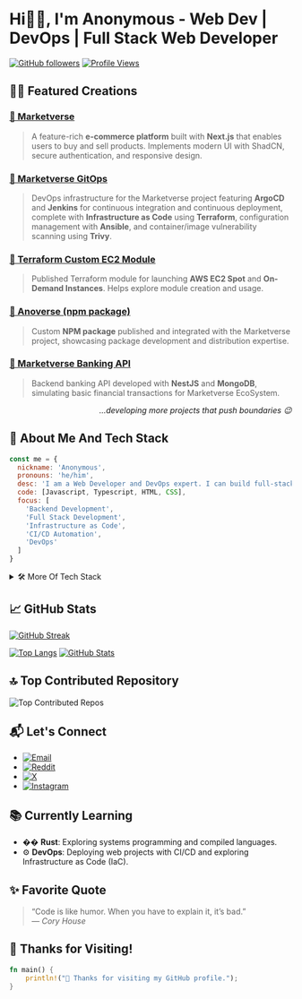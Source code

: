 # Hi👋🏻, I'm Anonymous - Web Dev | DevOps | Full Stack Web Developer

[![GitHub followers](https://img.shields.io/github/followers/iamanonymous419?label=Follow&style=social)](https://github.com/iamanonymous419)
[![Profile Views](https://visitcountpro.netlify.app/api?id=iamanonymous419&pretty=true)](https://github.com/iamanonymous419)

##  👨‍💻 Featured Creations

### [🔗 Marketverse](https://marketverse-phi.vercel.app)  
> A feature-rich **e-commerce platform** built with **Next.js** that enables users to buy and sell products. Implements modern UI with ShadCN, secure authentication, and responsive design.

### [🔗 Marketverse GitOps](https://github.com/iamanonymous419/marketverse-gitops)  
> DevOps infrastructure for the Marketverse project featuring **ArgoCD** and **Jenkins** for continuous integration and continuous deployment, complete with **Infrastructure as Code** using **Terraform**, configuration management with **Ansible**, and container/image vulnerability scanning using **Trivy**.  

### [🔗 Terraform Custom EC2 Module](https://registry.terraform.io/modules/iamanonymous419/ec2-module/aws/latest)  
> Published Terraform module for launching **AWS EC2 Spot** and **On-Demand Instances**. Helps explore module creation and usage.

### [🔗 Anoverse (npm package)](https://www.npmjs.com/package/anoverse)  
> Custom **NPM package** published and integrated with the Marketverse project, showcasing package development and distribution expertise.

### [🔗 Marketverse Banking API](https://github.com/iamanonymous419/marketverse-banking)  
> Backend banking API developed with **NestJS** and **MongoDB**, simulating basic financial transactions for Marketverse EcoSystem.

<p align="right"><i> ...developing more projects that push boundaries 😉 </i></p>

## 🧰 About Me And Tech Stack

```javascript
const me = {
  nickname: 'Anonymous', 
  pronouns: 'he/him',
  desc: 'I am a Web Developer and DevOps expert. I can build full-stack projects from scratch and deploy them to production.',
  code: [Javascript, Typescript, HTML, CSS],
  focus: [
    'Backend Development', 
    'Full Stack Development', 
    'Infrastructure as Code', 
    'CI/CD Automation', 
    'DevOps'
  ]
}
```

<details>
<summary>🛠️ More Of Tech Stack </summary>

## 🌐 Web Development

### 🧑‍�� **Frontend**
[![React](https://img.shields.io/badge/React-20232A?style=flat&logo=react&logoColor=61DAFB)](https://reactjs.org/)
[![JavaScript](https://img.shields.io/badge/JavaScript-F7DF1E?style=flat&logo=javascript&logoColor=black)](https://developer.mozilla.org/en-US/docs/Web/JavaScript)
[![TypeScript](https://img.shields.io/badge/TypeScript-3178C6?style=flat&logo=typescript&logoColor=white)](https://www.typescriptlang.org/)
[![ShadCN](https://img.shields.io/badge/Shadcn_UI-black?style=flat&logo=tailwindcss&logoColor=white)](https://ui.shadcn.com/)
[![React Hook Form](https://img.shields.io/badge/React_Hook_Form-EC5990?style=flat&logo=reacthookform&logoColor=white)](https://react-hook-form.com/)
[![Redux](https://img.shields.io/badge/Redux-764ABC?style=flat&logo=redux&logoColor=white)](https://redux.js.org/)
[![RTK Query](https://img.shields.io/badge/RTK_Query-764ABC?style=flat&logo=redux&logoColor=white)](https://redux-toolkit.js.org/rtk-query/overview)
[![TanStack Query](https://img.shields.io/badge/TanStack_Query-FF4154?style=flat&logo=react-query&logoColor=white)](https://tanstack.com/query)
[![React Router](https://img.shields.io/badge/React_Router-CA4245?style=flat&logo=react-router&logoColor=white)](https://reactrouter.com/)

### 🎨 **Styling**
[![CSS3](https://img.shields.io/badge/CSS3-1572B6?style=flat&logo=css3&logoColor=white)](https://developer.mozilla.org/en-US/docs/Web/CSS)
[![Tailwind CSS](https://img.shields.io/badge/Tailwind_CSS-38B2AC?style=flat&logo=tailwind-css&logoColor=white)](https://tailwindcss.com/)
[![SCSS](https://img.shields.io/badge/SCSS-CC6699?style=flat&logo=sass&logoColor=white)](https://sass-lang.com/)

### 🧠 **Backend**
[![Node.js](https://img.shields.io/badge/Node.js-43853D?style=flat&logo=node.js&logoColor=white)](https://nodejs.org/)
[![Express.js](https://img.shields.io/badge/Express.js-000000?style=flat&logo=express&logoColor=white)](https://expressjs.com/)
[![NestJS](https://img.shields.io/badge/NestJS-E0234E?style=flat&logo=nestjs&logoColor=white)](https://nestjs.com/)
[![Prisma](https://img.shields.io/badge/Prisma-2D3748?style=flat&logo=prisma&logoColor=white)](https://www.prisma.io/)
[![Drizzle ORM](https://img.shields.io/badge/Drizzle_ORM-000000?style=flat&logoColor=white)](https://orm.drizzle.team/)
[![JWT](https://img.shields.io/badge/JWT-000000?style=flat&logo=jsonwebtokens&logoColor=white)](https://jwt.io/)

### 📦 **Package Manager**
[![NPM](https://img.shields.io/badge/-NPM-000?style=for-the-badge&logo=npm)](https://www.npmjs.com/)
[![Yarn](https://img.shields.io/badge/-yarn-000?style=for-the-badge&logo=yarn)](https://yarnpkg.com/)
[![pnpm](https://img.shields.io/badge/pnpm-222222?style=for-the-badge&logo=pnpm&logoColor=yellow)](https://pnpm.io/)
[![Bun](https://img.shields.io/badge/Bun-000000?style=for-the-badge&logo=bun&logoColor=white)](https://bun.sh/)

### 🗄️ **Databases**
[![PostgreSQL](https://img.shields.io/badge/PostgreSQL-4169E1?style=flat&logo=postgresql&logoColor=white)](https://www.postgresql.org/)
[![MongoDB](https://img.shields.io/badge/MongoDB-4EA94B?style=flat&logo=mongodb&logoColor=white)](https://www.mongodb.com/)
[![MySQL](https://img.shields.io/badge/MySQL-4479A1?style=flat&logo=mysql&logoColor=white)](https://www.mysql.com/)

### 🧰 **Others**
[![Next.js](https://img.shields.io/badge/Next.js-000000?style=flat&logo=next.js&logoColor=white)](https://nextjs.org/)
[![GraphQL](https://img.shields.io/badge/GraphQL-E10098?style=flat&logo=graphql&logoColor=white)](https://graphql.org/)
[![Cloudinary](https://img.shields.io/badge/Cloudinary-3448C5?style=flat&logo=cloudinary&logoColor=white)](https://cloudinary.com/)

## ⚙️ DevOps

### 🖥️ **Operating System**
[![Linux](https://img.shields.io/badge/Linux-FCC624?style=flat&logo=linux&logoColor=black)](https://www.linux.org/)

### 📊 **Monitoring**
[![Prometheus](https://img.shields.io/badge/Prometheus-E6522C?style=flat&logo=prometheus&logoColor=white)](https://prometheus.io/)
[![Grafana](https://img.shields.io/badge/Grafana-F46800?style=flat&logo=grafana&logoColor=white)](https://grafana.com/)

### 🔄 **CI/CD**
[![Jenkins](https://img.shields.io/badge/Jenkins-D24939?style=flat&logo=jenkins&logoColor=white)](https://www.jenkins.io/)
[![ArgoCD](https://img.shields.io/badge/ArgoCD-F47560?style=flat&logo=argo&logoColor=white)](https://argoproj.github.io/cd/)

### 🔧 **Version Control**
[![Git](https://img.shields.io/badge/-Git-000?style=for-the-badge&logo=git)](https://git-scm.com/)
[![GitHub](https://img.shields.io/badge/-GitHub-000?style=for-the-badge&logo=github)](https://github.com/)

### 🪄 **Automation**
[![Bash](https://img.shields.io/badge/Bash-4EAA25?style=flat&logo=gnu-bash&logoColor=white)](https://www.gnu.org/software/bash/)

### ☸️ **Container Orchestration**
[![Kubernetes](https://img.shields.io/badge/Kubernetes-326CE5?style=flat&logo=kubernetes&logoColor=white)](https://kubernetes.io/)
[![minikube](https://img.shields.io/badge/minikube-2496ED?style=flat&logo=kubernetes&logoColor=white)](https://minikube.sigs.k8s.io/)
[![EKS](https://img.shields.io/badge/AWS_EKS-FF9900?style=flat&logo=amazon-eks&logoColor=white)](https://aws.amazon.com/eks/)

### 🐳 **Containerization**
[![Docker](https://img.shields.io/badge/Docker-2496ED?style=flat&logo=docker&logoColor=white)](https://www.docker.com/)

### 📜 **Infrastructure as Code (IaC)**
[![Terraform](https://img.shields.io/badge/Terraform-623CE4?style=flat&logo=terraform&logoColor=white)](https://www.terraform.io/)
[![Ansible](https://img.shields.io/badge/Ansible-EE0000?style=flat&logo=ansible&logoColor=white)](https://www.ansible.com/)

### ☁️ **Cloud**
[![AWS](https://img.shields.io/badge/AWS-232F3E?style=flat&logo=amazon-aws&logoColor=white)](https://aws.amazon.com/)

### 🔐 **Security Scanning**
[![Trivy](https://img.shields.io/badge/Trivy-0F172A?style=flat&logoColor=white)](https://github.com/aquasecurity/trivy)

</details>

## 📈 GitHub Stats

[![GitHub Streak](https://github-readme-streak-stats.herokuapp.com/?user=iamanonymous419&theme=dracula)](https://github.com/iamanonymous419)

[![Top Langs](https://github-readme-stats.vercel.app/api/top-langs/?username=iamanonymous419&layout=compact&theme=dracula)](https://github.com/iamanonymous419)
[![GitHub Stats](https://github-readme-stats.vercel.app/api?username=iamanonymous419&show_icons=true&theme=dracula)](https://github.com/iamanonymous419)

## 🔝 Top Contributed Repository

![Top Contributed Repos](https://github-contributor-stats.vercel.app/api?username=iamanonymous419&limit=5&theme=dracula&combine_all_yearly_contributions=true)

## 📬 Let's Connect
- [![Email](https://img.shields.io/badge/Gmail-D14836?style=flat&logo=gmail&logoColor=white)](https://mail.google.com/mail/?view=cm&fs=1&to=anonymous292009@gmail.com)
- [![Reddit](https://img.shields.io/badge/Reddit-FF4500?style=flat&logo=reddit&logoColor=white)](https://www.reddit.com/u/Anonymous292009)
- [![X](https://img.shields.io/badge/X-000000?style=flat&logo=x&logoColor=white)](https://x.com/Anonymous292009)
- [![Instagram](https://img.shields.io/badge/Instagram-E4405F?style=flat&logo=instagram&logoColor=white)](https://www.instagram.com/anonymous22009)
<!--
 later add Portfolio and LinkedIn 
- 💼 [LinkedIn](https://www.linkedin.com/in/yourprofile)  
- 🌐 [Portfolio Website](https://yourwebsite.com)  
-->

## 📚 Currently Learning
- �� **Rust**: Exploring systems programming and compiled languages.
- ⚙️ **DevOps**: Deploying web projects with CI/CD and exploring Infrastructure as Code (IaC).

## ✨ Favorite Quote

> “Code is like humor. When you have to explain it, it’s bad.”  
> — *Cory House*

## 🦀 Thanks for Visiting!

```rust
fn main() {
    println!("🦀 Thanks for visiting my GitHub profile.");
}
```
